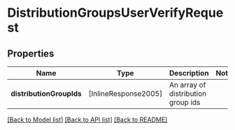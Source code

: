 # DistributionGroupsUserVerifyRequest

## Properties
Name | Type | Description | Notes
------------ | ------------- | ------------- | -------------
**distributionGroupIds** | [InlineResponse2005] | An array of distribution group ids | 

[[Back to Model list]](../README.md#documentation-for-models) [[Back to API list]](../README.md#documentation-for-api-endpoints) [[Back to README]](../README.md)


